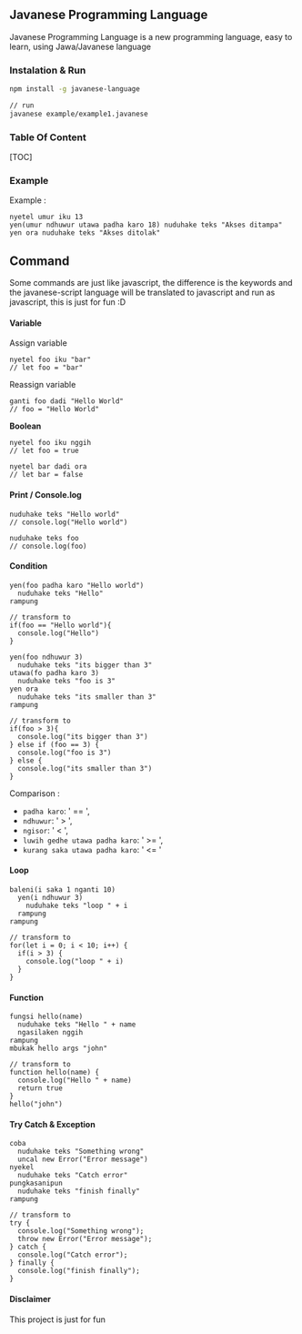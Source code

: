 ## Javanese Programming Language

Javanese Programming Language is a new programming language, easy to learn, using Jawa/Javanese language

### Instalation & Run

```bash
npm install -g javanese-language

// run
javanese example/example1.javanese
```

### Table Of Content
[TOC]

### Example 

Example : 

```
nyetel umur iku 13
yen(umur ndhuwur utawa padha karo 18) nuduhake teks "Akses ditampa"
yen ora nuduhake teks "Akses ditolak"
```

## Command

Some commands are just like javascript, the difference is the keywords and the javanese-script language will be translated to javascript and run as javascript, this is just for fun :D

#### Variable

Assign variable
```
nyetel foo iku "bar"
// let foo = "bar"
```

Reassign variable
```
ganti foo dadi "Hello World"
// foo = "Hello World"
```

**Boolean**

```
nyetel foo iku nggih
// let foo = true

nyetel bar dadi ora
// let bar = false
```

#### Print / Console.log
```
nuduhake teks "Hello world"
// console.log("Hello world")

nuduhake teks foo
// console.log(foo)
```


#### Condition

```
yen(foo padha karo "Hello world")
  nuduhake teks "Hello"
rampung

// transform to
if(foo == "Hello world"){
  console.log("Hello")
}
```

```
yen(foo ndhuwur 3)
  nuduhake teks "its bigger than 3"
utawa(fo padha karo 3)
  nuduhake teks "foo is 3"
yen ora
  nuduhake teks "its smaller than 3"
rampung

// transform to
if(foo > 3){
  console.log("its bigger than 3")
} else if (foo == 3) {
  console.log("foo is 3")
} else {
  console.log("its smaller than 3")
}
```

Comparison : 
- `padha karo`: ' == ',
- `ndhuwur`: ' > ',
- `ngisor`: ' < ',
- `luwih gedhe utawa padha karo`: ' >= ',
- `kurang saka utawa padha karo`: ' <= '

#### Loop

```
baleni(i saka 1 nganti 10)
  yen(i ndhuwur 3)
    nuduhake teks "loop " + i
  rampung
rampung

// transform to
for(let i = 0; i < 10; i++) {
  if(i > 3) {
    console.log("loop " + i)
  }
}
```

#### Function
```
fungsi hello(name)
  nuduhake teks "Hello " + name
  ngasilaken nggih
rampung
mbukak hello args "john"

// transform to
function hello(name) {
  console.log("Hello " + name)
  return true
}
hello("john")
```

#### Try Catch & Exception
```
coba
  nuduhake teks "Something wrong"
  uncal new Error("Error message")
nyekel
  nuduhake teks "Catch error"
pungkasanipun
  nuduhake teks "finish finally"
rampung

// transform to
try {
  console.log("Something wrong");
  throw new Error("Error message");
} catch {
  console.log("Catch error");
} finally {
  console.log("finish finally");
} 
```

#### Disclaimer

This project is just for fun
